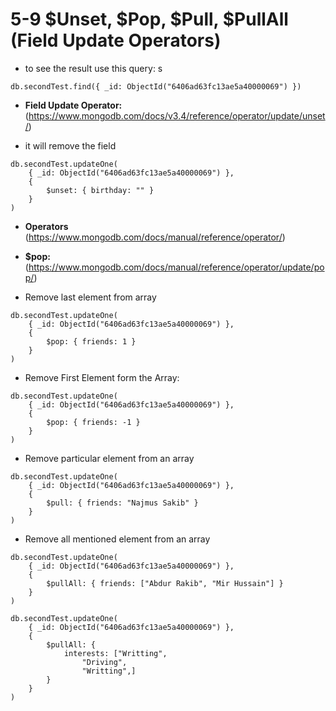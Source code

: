 # 5-9 $Unset, $Pop, $Pull, $PullAll (Field Update Operators)

- to see the result use this query:
  s

```
db.secondTest.find({ _id: ObjectId("6406ad63fc13ae5a40000069") })
```

- **Field Update Operator:** (https://www.mongodb.com/docs/v3.4/reference/operator/update/unset/)

- it will remove the field

```
db.secondTest.updateOne(
    { _id: ObjectId("6406ad63fc13ae5a40000069") },
    {
        $unset: { birthday: "" }
    }
)
```

- **Operators** (https://www.mongodb.com/docs/manual/reference/operator/)

- **$pop:** (https://www.mongodb.com/docs/manual/reference/operator/update/pop/)

- Remove last element from array

```
db.secondTest.updateOne(
    { _id: ObjectId("6406ad63fc13ae5a40000069") },
    {
        $pop: { friends: 1 }
    }
)
```

- Remove First Element form the Array:

```
db.secondTest.updateOne(
    { _id: ObjectId("6406ad63fc13ae5a40000069") },
    {
        $pop: { friends: -1 }
    }
)
```

- Remove particular element from an array

```
db.secondTest.updateOne(
    { _id: ObjectId("6406ad63fc13ae5a40000069") },
    {
        $pull: { friends: "Najmus Sakib" }
    }
)
```

- Remove all mentioned element from an array

```
db.secondTest.updateOne(
    { _id: ObjectId("6406ad63fc13ae5a40000069") },
    {
        $pullAll: { friends: ["Abdur Rakib", "Mir Hussain"] }
    }
)
```

```
db.secondTest.updateOne(
    { _id: ObjectId("6406ad63fc13ae5a40000069") },
    {
        $pullAll: {
            interests: ["Writting",
                "Driving",
                "Writting",]
        }
    }
)
```
